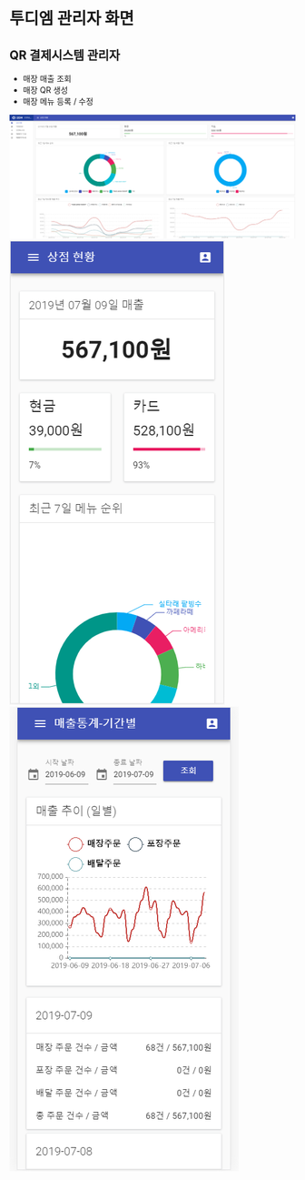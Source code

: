 # 투디엠 관리자 화면

## QR 결제시스템 관리자
  - 매장 매출 조회
  - 매장 QR 생성
  - 매장 메뉴 등록 / 수정
<div>
  <img src="../admin/admin2.PNG" />
 </div>
 <div>
  <img src="../admin/admin1.PNG" />
  <img src="../admin/admin3.PNG" />
 </div>
